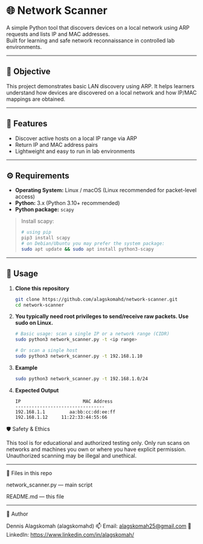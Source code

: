 # 🌐 Network Scanner

A simple Python tool that discovers devices on a local network using ARP requests and lists IP and MAC addresses.  
Built for learning and safe network reconnaissance in controlled lab environments.

---

## 🎯 Objective
This project demonstrates basic LAN discovery using ARP. It helps learners understand how devices are discovered on a local network and how IP/MAC mappings are obtained.

---

## 🧩 Features
- Discover active hosts on a local IP range via ARP
- Return IP and MAC address pairs
- Lightweight and easy to run in lab environments

---

## ⚙️ Requirements
- **Operating System:** Linux / macOS (Linux recommended for packet-level access)  
- **Python:** 3.x (Python 3.10+ recommended)  
- **Python package:** `scapy`

> Install scapy:
> ```bash
> # using pip
> pip3 install scapy
> # on Debian/Ubuntu you may prefer the system package:
> sudo apt update && sudo apt install python3-scapy
> ```

---

## 🚀 Usage

1. **Clone this repository**
   ```bash
   git clone https://github.com/alagskomahd/network-scanner.git
   cd network-scanner
   
2. **You typically need root privileges to send/receive raw packets. Use sudo on Linux.**
   ```bash
   # Basic usage: scan a single IP or a network range (CIDR)
   sudo python3 network_scanner.py -t <ip range>

   # Or scan a single host
   sudo python3 network_scanner.py -t 192.168.1.10

3. **Example**
   ```bash
   sudo python3 network_scanner.py -t 192.168.1.0/24
   
3. **Expected Output**
   ```pgsql
   IP				        MAC Address
   ---------------------------------
   192.168.1.1		   aa:bb:cc:dd:ee:ff
   192.168.1.12		11:22:33:44:55:66

🛡️ Safety & Ethics

This tool is for educational and authorized testing only. Only run scans on networks and machines you own or where you have explicit permission. Unauthorized scanning may be illegal and unethical.

---

🧾 Files in this repo

network_scanner.py — main script

README.md — this file

---

👤 Author

Dennis Alagskomah (alagskomahd)
📫 Email: alagskomah25@gmail.com
🔗 LinkedIn: https://www.linkedin.com/in/alagskomah/

